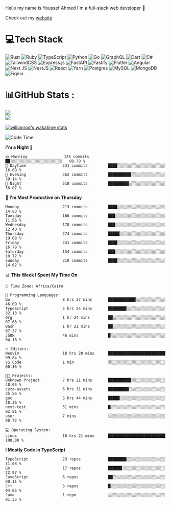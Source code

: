 Hello my name is Youssef Ahmed I'm a full-stack web developer 👋

Check out my [website](https://youssefahmed.vercel.app)
 
# 💻Tech Stack

![Rust](https://img.shields.io/badge/rust-%23000000.svg?style=for-the-badge&logo=rust&logoColor=white) ![Ruby](https://img.shields.io/badge/ruby-%23CC342D.svg?style=for-the-badge&logo=ruby&logoColor=white) ![TypeScript](https://img.shields.io/badge/typescript-%23007ACC.svg?style=for-the-badge&logo=typescript&logoColor=white) ![Python](https://img.shields.io/badge/python-3670A0?style=for-the-badge&logo=python&logoColor=ffdd54) ![Go](https://img.shields.io/badge/go-%2300ADD8.svg?style=for-the-badge&logo=go&logoColor=white) ![GraphQL](https://img.shields.io/badge/-GraphQL-E10098?style=for-the-badge&logo=graphql&logoColor=white) ![Dart](https://img.shields.io/badge/dart-%230175C2.svg?style=for-the-badge&logo=dart&logoColor=white) ![C#](https://img.shields.io/badge/c%23-%23239120.svg?style=for-the-badge&logo=c-sharp&logoColor=white) ![TailwindCSS](https://img.shields.io/badge/tailwindcss-%2338B2AC.svg?style=for-the-badge&logo=tailwind-css&logoColor=white) ![Express.js](https://img.shields.io/badge/express.js-%23404d59.svg?style=for-the-badge&logo=express&logoColor=%2361DAFB) ![FastAPI](https://img.shields.io/badge/FastAPI-005571?style=for-the-badge&logo=fastapi) ![Fastify](https://img.shields.io/badge/fastify-%23000000.svg?style=for-the-badge&logo=fastify&logoColor=white) ![Flutter](https://img.shields.io/badge/Flutter-%2302569B.svg?style=for-the-badge&logo=Flutter&logoColor=white) ![Angular](https://img.shields.io/badge/angular-%23DD0031.svg?style=for-the-badge&logo=angular&logoColor=white) ![Next JS](https://img.shields.io/badge/Next-black?style=for-the-badge&logo=next.js&logoColor=white) ![NestJS](https://img.shields.io/badge/nestjs-%23E0234E.svg?style=for-the-badge&logo=nestjs&logoColor=white) ![React](https://img.shields.io/badge/react-%2320232a.svg?style=for-the-badge&logo=react&logoColor=%2361DAFB) ![Yarn](https://img.shields.io/badge/yarn-%232C8EBB.svg?style=for-the-badge&logo=yarn&logoColor=white) ![Postgres](https://img.shields.io/badge/postgres-%23316192.svg?style=for-the-badge&logo=postgresql&logoColor=white) ![MySQL](https://img.shields.io/badge/mysql-%2300f.svg?style=for-the-badge&logo=mysql&logoColor=white) ![MongoDB](https://img.shields.io/badge/MongoDB-%234ea94b.svg?style=for-the-badge&logo=mongodb&logoColor=white)     ![Figma](https://img.shields.io/badge/figma-%23F24E1E.svg?style=for-the-badge&logo=figma&logoColor=white)

# 📊GitHub Stats :

![](https://github-readme-stats.vercel.app/api?username=joetifa2003&theme=tokyonight&hide_border=false&include_all_commits=false&count_private=false)<br/>
![](https://github-readme-streak-stats.herokuapp.com/?user=joetifa2003&theme=tokyonight&hide_border=false)<br/>

[![willianrod's wakatime stats](https://github-readme-stats.vercel.app/api/wakatime?username=joetifa2003&layout=compact)](https://github.com/anuraghazra/github-readme-stats)
<!--START_SECTION:waka-->
![Code Time](http://img.shields.io/badge/Code%20Time-2%2C044%20hrs%2027%20mins-blue)

**I'm a Night 🦉** 

```text
🌞 Morning                125 commits         ██░░░░░░░░░░░░░░░░░░░░░░░   08.70 % 
🌆 Daytime                231 commits         ████░░░░░░░░░░░░░░░░░░░░░   16.09 % 
🌃 Evening                562 commits         ██████████░░░░░░░░░░░░░░░   39.14 % 
🌙 Night                  518 commits         █████████░░░░░░░░░░░░░░░░   36.07 % 
```
📅 **I'm Most Productive on Thursday** 

```text
Monday                   213 commits         ████░░░░░░░░░░░░░░░░░░░░░   14.83 % 
Tuesday                  166 commits         ███░░░░░░░░░░░░░░░░░░░░░░   11.56 % 
Wednesday                178 commits         ███░░░░░░░░░░░░░░░░░░░░░░   12.40 % 
Thursday                 274 commits         █████░░░░░░░░░░░░░░░░░░░░   19.08 % 
Friday                   241 commits         ████░░░░░░░░░░░░░░░░░░░░░   16.78 % 
Saturday                 154 commits         ███░░░░░░░░░░░░░░░░░░░░░░   10.72 % 
Sunday                   210 commits         ████░░░░░░░░░░░░░░░░░░░░░   14.62 % 
```


📊 **This Week I Spent My Time On** 

```text
🕑︎ Time Zone: Africa/Cairo

💬 Programming Languages: 
Go                       8 hrs 27 mins       ████████████░░░░░░░░░░░░░   46.09 % 
TypeScript               5 hrs 54 mins       ████████░░░░░░░░░░░░░░░░░   32.13 % 
Org                      1 hr 24 mins        ██░░░░░░░░░░░░░░░░░░░░░░░   07.63 % 
Bash                     1 hr 21 mins        ██░░░░░░░░░░░░░░░░░░░░░░░   07.37 % 
JSON                     46 mins             █░░░░░░░░░░░░░░░░░░░░░░░░   04.18 % 

🔥 Editors: 
Neovim                   18 hrs 20 mins      █████████████████████████   99.84 % 
VS Code                  1 min               ░░░░░░░░░░░░░░░░░░░░░░░░░   00.16 % 

🐱‍💻 Projects: 
Unknown Project          7 hrs 21 mins       ██████████░░░░░░░░░░░░░░░   40.05 % 
cyza-assets              6 hrs 31 mins       █████████░░░░░░░░░░░░░░░░   35.56 % 
goc                      3 hrs 44 mins       █████░░░░░░░░░░░░░░░░░░░░   20.36 % 
next-test                31 mins             █░░░░░░░░░░░░░░░░░░░░░░░░   02.81 % 
user                     7 mins              ░░░░░░░░░░░░░░░░░░░░░░░░░   00.72 % 

💻 Operating System: 
Linux                    18 hrs 21 mins      █████████████████████████   100.00 % 
```

**I Mostly Code in TypeScript** 

```text
TypeScript               23 repos            ████████░░░░░░░░░░░░░░░░░   31.08 % 
Go                       17 repos            ██████░░░░░░░░░░░░░░░░░░░   22.97 % 
JavaScript               6 repos             ██░░░░░░░░░░░░░░░░░░░░░░░   08.11 % 
C++                      3 repos             █░░░░░░░░░░░░░░░░░░░░░░░░   04.05 % 
Java                     1 repo              ░░░░░░░░░░░░░░░░░░░░░░░░░   01.35 % 
```




<!--END_SECTION:waka-->
